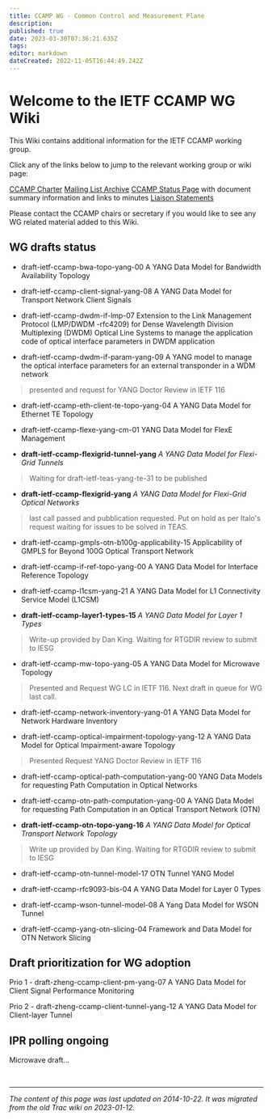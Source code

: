 ```yaml
---
title: CCAMP WG - Common Control and Measurement Plane
description: 
published: true
date: 2023-03-30T07:36:21.635Z
tags: 
editor: markdown
dateCreated: 2022-11-05T16:44:49.242Z
---
```


# Welcome to the IETF CCAMP WG Wiki

This Wiki contains additional information for the IETF CCAMP working group.

Click any of the links below to jump to the relevant working group or wiki page:

[CCAMP Charter](http://www.ietf.org/dyn/wg/charter/ccamp-charter.html)
[Mailing List Archive](http://www.ietf.org/mail-archive/web/ccamp/current/maillist.html)
[CCAMP Status Page](http://tools.ietf.org/wg/ccamp/) with document summary information and links to minutes
[Liaison Statements](https://datatracker.ietf.org/liaison/)



Please contact the CCAMP chairs or secretary if you would like to see any WG related material added to this Wiki.

## WG drafts status

- draft-ietf-ccamp-bwa-topo-yang-00
A YANG Data Model for Bandwidth Availability Topology

- draft-ietf-ccamp-client-signal-yang-08
A YANG Data Model for Transport Network Client Signals

- draft-ietf-ccamp-dwdm-if-lmp-07
Extension to the Link Management Protocol (LMP/DWDM -rfc4209) for Dense Wavelength Division Multiplexing (DWDM) Optical Line Systems to manage the application code of optical interface parameters in DWDM application

- draft-ietf-ccamp-dwdm-if-param-yang-09
A YANG model to manage the optical interface parameters for an external transponder in a WDM network
> presented and request for YANG Doctor Review in IETF 116

- draft-ietf-ccamp-eth-client-te-topo-yang-04
A YANG Data Model for Ethernet TE Topology


- draft-ietf-ccamp-flexe-yang-cm-01
YANG Data Model for FlexE Management


- **draft-ietf-ccamp-flexigrid-tunnel-yang**
*A YANG Data Model for Flexi-Grid Tunnels*
> Waiting for draft-ietf-teas-yang-te-31 to be published

- **draft-ietf-ccamp-flexigrid-yang**
*A YANG Data Model for Flexi-Grid Optical Networks*
> last call passed and pubblication requested. Put on hold as per Italo's request waiting for issues to be solved in TEAS.

- draft-ietf-ccamp-gmpls-otn-b100g-applicability-15
Applicability of GMPLS for Beyond 100G Optical Transport Network


- draft-ietf-ccamp-if-ref-topo-yang-00
A YANG Data Model for Interface Reference Topology


- draft-ietf-ccamp-l1csm-yang-21
A YANG Data Model for L1 Connectivity Service Model (L1CSM)


- **draft-ietf-ccamp-layer1-types-15**
*A YANG Data Model for Layer 1 Types*
> Write-up provided by Dan King. Waiting for RTGDIR review to submit to IESG

- draft-ietf-ccamp-mw-topo-yang-05
A YANG Data Model for Microwave Topology
> Presented and Request WG LC in IETF 116. Next draft in queue for WG last call.

- draft-ietf-ccamp-network-inventory-yang-01
A YANG Data Model for Network Hardware Inventory

- draft-ietf-ccamp-optical-impairment-topology-yang-12
A YANG Data Model for Optical Impairment-aware Topology
> Presented Request YANG Doctor Review in IETF 116

- draft-ietf-ccamp-optical-path-computation-yang-00
YANG Data Models for requesting Path Computation in Optical Networks

- draft-ietf-ccamp-otn-path-computation-yang-00
A YANG Data Model for requesting Path Computation in an Optical Transport Network (OTN)

- **draft-ietf-ccamp-otn-topo-yang-16**
*A YANG Data Model for Optical Transport Network Topology*
> Write up provided by Dan King. Waiting for RTGDIR review to submit to IESG

- draft-ietf-ccamp-otn-tunnel-model-17
OTN Tunnel YANG Model

- draft-ietf-ccamp-rfc9093-bis-04
A YANG Data Model for Layer 0 Types

- draft-ietf-ccamp-wson-tunnel-model-08
A Yang Data Model for WSON Tunnel

- draft-ietf-ccamp-yang-otn-slicing-04
Framework and Data Model for OTN Network Slicing


## Draft prioritization for WG adoption
Prio 1 - draft-zheng-ccamp-client-pm-yang-07
A YANG Data Model for Client Signal Performance Monitoring

Prio 2 - draft-zheng-ccamp-client-tunnel-yang-12
A YANG Data Model for Client-layer Tunnel



## IPR polling ongoing
Microwave draft...

&nbsp;
&nbsp;
&nbsp;

---

*The content of this page was last updated on 2014-10-22. It was migrated from the old Trac wiki on 2023-01-12.*
